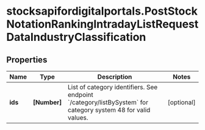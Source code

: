 # stocksapifordigitalportals.PostStockNotationRankingIntradayListRequestDataIndustryClassification

## Properties

Name | Type | Description | Notes
------------ | ------------- | ------------- | -------------
**ids** | **[Number]** | List of category identifiers. See endpoint &#x60;/category/listBySystem&#x60; for category system 48 for valid values. | [optional] 


